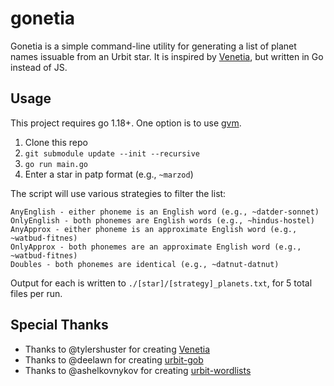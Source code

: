 # gonetia

Gonetia is a simple command-line utility for generating a list of planet names
issuable from an Urbit star. It is inspired by
[Venetia](https://github.com/tylershuster/venetia), but written in Go instead
of JS.

## Usage

This project requires go 1.18+. One option is to use [gvm](https://github.com/moovweb/gvm).

1. Clone this repo
2. `git submodule update --init --recursive`
3. `go run main.go`
4. Enter a star in patp format (e.g., `~marzod`)

The script will use various strategies to filter the list:
```
AnyEnglish - either phoneme is an English word (e.g., ~datder-sonnet)
OnlyEnglish - both phonemes are English words (e.g., ~hindus-hostel)
AnyApprox - either phoneme is an approximate English word (e.g., ~watbud-fitnes)
OnlyApprox - both phonemes are an approximate English word (e.g., ~watbud-fitnes)
Doubles - both phonemes are identical (e.g., ~datnut-datnut)
```

Output for each is written to `./[star]/[strategy]_planets.txt`, for 5 total files per run.

## Special Thanks

- Thanks to @tylershuster for creating [Venetia](https://github.com/tylershuster/venetia)
- Thanks to @deelawn for creating [urbit-gob](https://github.com/deelawn/urbit-gob)
- Thanks to @ashelkovnykov for creating [urbit-wordlists](https://github.com/ashelkovnykov/urbit-wordlists)
